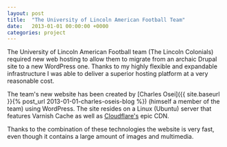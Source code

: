 ```yaml
---
layout: post
title:  "The University of Lincoln American Football Team"
date:   2013-01-01 00:00:00 +0000
categories: project
---
```

The University of Lincoln American Football team (The Lincoln Colonials) required new web hosting to allow them to migrate from an archaic Drupal site to a new WordPress one. Thanks to my highly flexible and expandable infrastructure I was able to deliver a superior hosting platform at a very reasonable cost.

The team's new website has been created by [Charles Osei]({{ site.baseurl }}{% post_url 2013-01-01-charles-oseis-blog %}) (himself a member of the team) using WordPress. The site resides on a Linux (Ubuntu) server that features Varnish Cache as well as [Cloudflare's](https://www.cloudflare.com/) epic CDN.

Thanks to the combination of these technologies the website is very fast, even though it contains a large amount of images and multimedia.